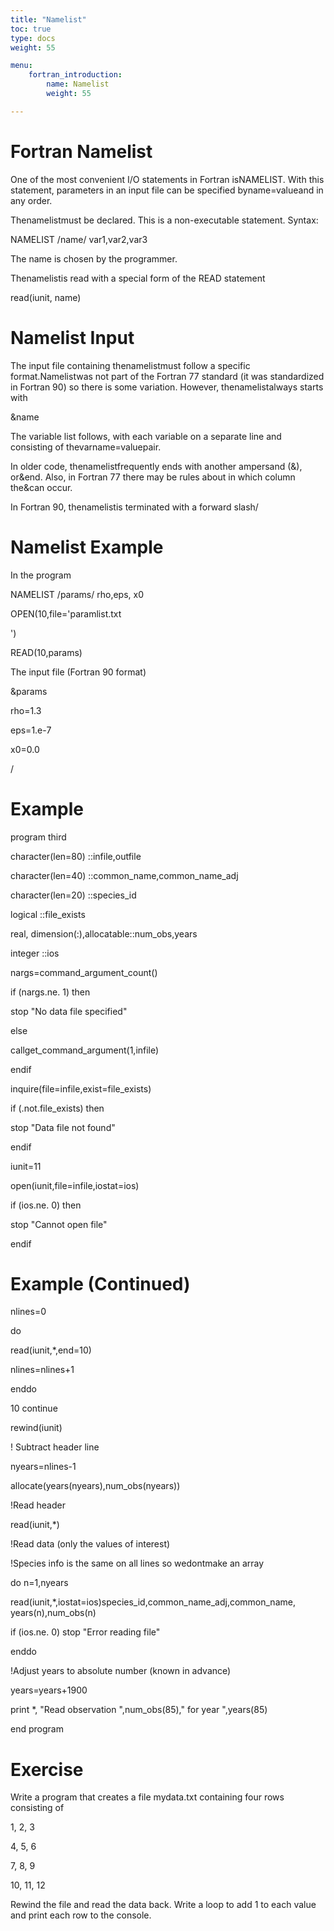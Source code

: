 ```yaml
---
title: "Namelist"
toc: true
type: docs
weight: 55

menu:
    fortran_introduction:
        name: Namelist
        weight: 55

---
```


# Fortran Namelist

One of the most convenient I/O statements in Fortran isNAMELIST.  With this statement, parameters in an input file can be specified byname=valueand in any order.

Thenamelistmust be declared.  This is a non-executable statement.  Syntax:

NAMELIST /name/ var1,var2,var3

The name is chosen by the programmer.

Thenamelistis read with a special form of the READ statement

read(iunit, name)

# Namelist Input

The input file containing thenamelistmust follow a specific format.Namelistwas not part of the Fortran 77 standard (it was standardized in Fortran 90) so there is some variation.  However, thenamelistalways starts with

&name

The variable list follows, with each variable on a separate line and consisting of thevarname=valuepair.

In older code, thenamelistfrequently ends with another ampersand (&), or&end.  Also, in Fortran 77 there may be rules about in which column the&can occur.

In Fortran 90, thenamelistis terminated with a forward slash/

# Namelist Example

In the program

NAMELIST /params/ rho,eps, x0

OPEN(10,file='paramlist.txt

')

READ(10,params)

The input file (Fortran 90 format)‏

&params

rho=1.3

eps=1.e-7

x0=0.0

/

# Example

program third

character(len=80)                       ::infile,outfile

character(len=40)                       ::common_name,common_name_adj

character(len=20)                       ::species_id

logical                                 ::file_exists

real,   dimension(:),allocatable::num_obs,years

integer                                 ::ios

nargs=command_argument_count()

if (nargs.ne. 1) then

stop "No data file specified"

else

callget_command_argument(1,infile)

endif

inquire(file=infile,exist=file_exists)

if (.not.file_exists) then

stop "Data file not found"

endif

iunit=11

open(iunit,file=infile,iostat=ios)

if (ios.ne. 0) then

stop "Cannot open file"

endif

# Example (Continued)

nlines=0

do

read(iunit,*,end=10)

nlines=nlines+1

enddo

10 continue

rewind(iunit)

! Subtract header line

nyears=nlines-1

allocate(years(nyears),num_obs(nyears))

!Read header

read(iunit,*)

!Read data (only the values of interest)

!Species info is the same on all lines so wedontmake an array

do n=1,nyears

read(iunit,*,iostat=ios)species_id,common_name_adj,common_name, years(n),num_obs(n)

if (ios.ne. 0) stop "Error reading file"

enddo

!Adjust years to absolute number (known in advance)

years=years+1900

print *, "Read observation ",num_obs(85)," for year ",years(85)

end program

# Exercise

Write a program that creates a file mydata.txt containing four rows consisting of

1, 2, 3

4, 5, 6

7, 8, 9

10, 11, 12

Rewind the file and read the data back.  Write a loop to add 1 to each value and print each row to the console.

